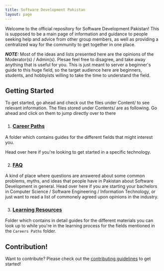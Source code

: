 ```yaml
---
title: Software Development Pakistan
layout: page
---
```


Welcome to the official repository for Software Development Pakistan! This is supposed to be a main page of information and guidance to people seeking help and advice from other group members, as well as providing a centralized way for the community to get together in one place.

**_NOTE:_** Most of the ideas and lists presented here are the opinions of the Moderator(s) / Admin(s). Plesae feel free to disagree, and take away anything that is useful for you. This is just meant to server a beginner's guide to this huge field, so the target audience here are beginners, students, and hobbyists willing to take the time to understand the field.

## Getting Started

To get started, go ahead and check out the files under Content/ to see relevant information.
The files stored under Contents/ are as following. Go ahead and click on them to jump directly over to there

1. ### [Career Paths]({{site.url}}/career-paths/)

A folder which contains guides for the different fields that might interest you.

Head over here if you're looking to get started in a specific technology.

2. ### [FAQ]({{site.url}}/FAQs)

A kind of place where questions are answered about some common problems, myths, and ideas that people have in Pakistan about Software Development in general. Head over here if you are starting your bachelors in Computer Science / Software Engineering / Information Technology, or just want to read a list of commonely agreed upon opinions in the industry.

3. ### [Learning Resources]({{site.url}}/learning-resources)

Folder which contains in detail guides for the different materials you can look up to while you're in the learning process for the fields mentioned in the `Careers Paths` folder.

## Contribution!

Want to contribute? Please check out the [contributing guidelines]({{site.url}}/contribution) to get started!
